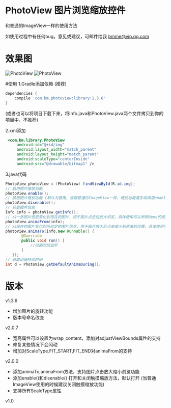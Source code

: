 # PhotoView 图片浏览缩放控件

和普通的ImageView一样的使用方法

如使用过程中有任何bug，意见或建议，可邮件给我 bmme@vip.qq.com

# 效果图
![PhotoView](./demo2.gif) ![PhotoView](./demo1.gif)

#使用
1.Gradle添加依赖 (推荐)
```gradle
dependencies {
    compile 'com.bm.photoview:library:1.3.6'
}
```

(或者也可以将项目下载下来，将Info.java和PhotoView.java两个文件拷贝到你的项目中，不推荐)

2.xml添加
```xml
 <com.bm.library.PhotoView
     android:id="@+id/img"
     android:layout_width="match_parent"
     android:layout_height="match_parent"
     android:scaleType="centerInside"
     android:src="@drawable/bitmap1" />
```

3.java代码
```java
PhotoView photoView = (PhotoView) findViewById(R.id.img);
// 启用图片缩放功能
photoView.enable();
// 禁用图片缩放功能 (默认为禁用，会跟普通的ImageView一样，缩放功能需手动调用enable()启用)
photoView.disenable();
// 获取图片信息
Info info = photoView.getInfo();
// 从一张图片信息变化到现在的图片，用于图片点击后放大浏览，具体使用可以参照demo的使用
photoView.animaFrom(info);
// 从现在的图片变化到所给定的图片信息，用于图片放大后点击缩小到原来的位置，具体使用可以参照demo的使用
photoView.animaTo(info,new Runnable() {
       @Override
       public void run() {
           //动画完成监听
       }
   });
// 获取动画持续时间
int d = PhotoView.getDefaultAnimaDuring();
```

# 版本

v1.3.6
   * 增加图片的旋转功能
   * 版本号命名改变

v2.0.7
   * 宽高属性可以设置为wrap_content，添加对adjustViewBounds属性的支持
   * 修复某些情况下会闪动
   * 增加对ScaleType.FIT_START,FIT_END对animaFrom的支持

v2.0.0  
   * 添加animaTo,animaFrom方法，支持图片点击放大缩小浏览功能
   * 添加enable()和disenable() 打开和关闭触摸缩放方法，默认打开 (当普通ImageView使用的时候建议关闭触摸缩放功能)
   * 支持所有ScaleType属性

v1.0
